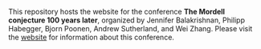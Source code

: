 This repository hosts the website for the conference **The Mordell conjecture 100 years later**, organized by Jennifer Balakrishnan, Philipp Habegger, Bjorn Poonen, Andrew Sutherland, and Wei Zhang.  Please visit the [website](https://mordell.org) for information about this conference.
